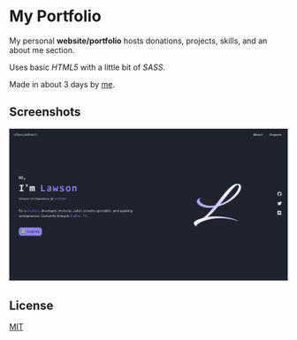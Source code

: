 # My Portfolio



My personal **website/portfolio** hosts donations, projects, skills, and an about me section.

Uses basic *HTML5* with a little bit of *SASS*.

Made in about 3 days by [me](lawsonhart.me).




## Screenshots

![Picture](https://github.com/oyuh/my-portfolio/blob/master/img/previews/my-portfolio-preview.PNG?raw=true)




## License

[MIT](https://choosealicense.com/licenses/mit/)

